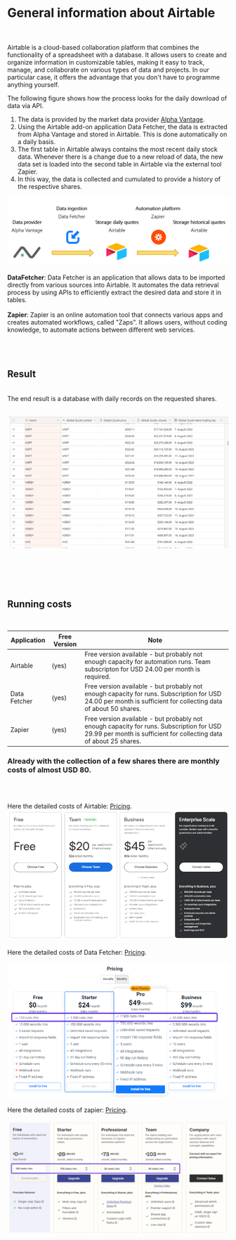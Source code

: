 # General information about Airtable
<br><br>
Airtable is a cloud-based collaboration platform that combines the functionality of a spreadsheet with a database. It allows users to create and organize information in customizable tables, making it easy to track, manage, and collaborate on various types of data and projects. In our particular case, it offers the advantage that you don't have to programme anything yourself.

The following figure shows how the process looks for the daily download of data via API.

1. The data is provided by the market data provider [Alpha Vantage](../00-Alpha_Vantage).
2. Using the Airtable add-on application Data Fetcher, the data is extracted from Alpha Vantage and stored in Airtable. This is done automatically on a daily basis.  
3. The first table in Airtable always contains the most recent daily stock data. Whenever there is a change due to a new reload of data, the new data set is loaded into the second table in Airtable via the external tool Zapier.
4. In this way, the data is collected and cumulated to provide a history of the respective shares. 

![Alt Image Text](./Images/Airtable_dataflow1.png "Dataflow")
<br><br>
**DataFetcher**: Data Fetcher is an application that allows data to be imported directly from various sources into Airtable. It automates the data retrieval process by using APIs to efficiently extract the desired data and store it in tables.
<br><br>
**Zapier**: Zapier is an online automation tool that connects various apps and creates automated workflows, called "Zaps". It allows users, without coding knowledge, to automate actions between different web services.
<br><br><br><br>

## Result
<br>
The end result is a database with daily records on the requested shares. 
<br><br>

![Alt Image Text](./Images/Airtable_Setup36.png "Setup36")

<br><br><br><br>

## Running costs
<br>

| Application  | Free Version  | Note          |
|-----------   |---------------|---------------|
| Airtable     | (yes)         | Free version available - but probably not enough capacity for automation runs. Team subscripton for USD 24.00 per month is required. |
| Data Fetcher | (yes)         | Free version available - but probably not enough capacity for runs. Subscription for USD 24.00 per month is sufficient for collecting data of about 50 shares.        |
| Zapier       | (yes)         | Free version available - but probably not enough capacity for runs. Subscription for USD 29.99 per month is sufficient for collecting data of about 25 shares.          |

### Already with the collection of a few shares there are monthly costs of almost USD 80.

<br><br>

Here the detailed costs of Airtable: [Pricing](https://airtable.com/pricing). 
<br>
![Alt Image Text](./Images/Airtable_Premium.png "Premium")
<br><br>
Here the detailed costs of Data Fetcher: [Pricing](https://datafetcher.com/).  
<br>
![Alt Image Text](./Images/Airtable_Setup9.png "Setup9")
<br><br>
Here the detailed costs of zapier: [Pricing](https://zapier.com/app/pricing).  
<br>
![Alt Image Text](./Images/Airtable_PremiumZapier.png "PremiumZapier")


